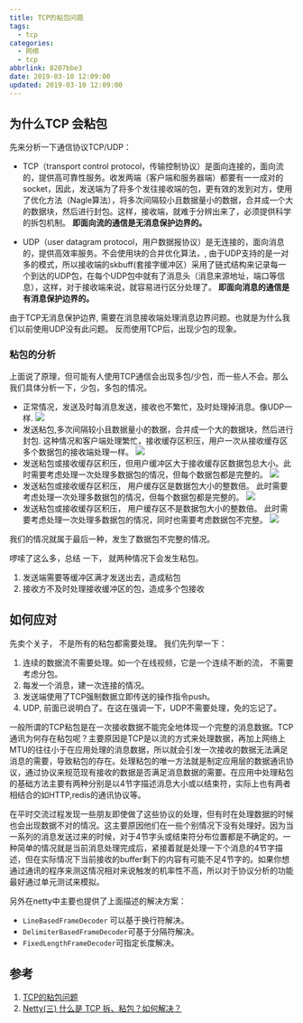 ```yaml
---
title: TCP的粘包问题
tags:
  - tcp
categories:
  - 网络
  - tcp
abbrlink: 8207bbe3
date: 2019-03-10 12:09:00
updated: 2019-03-10 12:09:00
---
```


## 为什么TCP 会粘包

先来分析一下通信协议TCP/UDP：

- TCP（transport control protocol，传输控制协议）是面向连接的，面向流的，提供高可靠性服务。收发两端（客户端和服务器端）都要有一一成对的socket，因此，发送端为了将多个发往接收端的包，更有效的发到对方，使用了优化方法（Nagle算法），将多次间隔较小且数据量小的数据，合并成一个大的数据块，然后进行封包。这样，接收端，就难于分辨出来了，必须提供科学的拆包机制。 **即面向流的通信是无消息保护边界的。**

- UDP（user datagram protocol，用户数据报协议）是无连接的，面向消息的，提供高效率服务。不会使用块的合并优化算法，, 由于UDP支持的是一对多的模式，所以接收端的skbuff(套接字缓冲区）采用了链式结构来记录每一个到达的UDP包，在每个UDP包中就有了消息头（消息来源地址，端口等信息），这样，对于接收端来说，就容易进行区分处理了。 **即面向消息的通信是有消息保护边界的。**

由于TCP无消息保护边界, 需要在消息接收端处理消息边界问题。也就是为什么我们以前使用UDP没有此问题。 反而使用TCP后，出现少包的现象。

<!-- more -->
### 粘包的分析

上面说了原理，但可能有人使用TCP通信会出现多包/少包，而一些人不会。那么我们具体分析一下，少包，多包的情况。

- 正常情况，发送及时每消息发送，接收也不繁忙，及时处理掉消息。像UDP一样.
![](https://cdn.jsdelivr.net/gh/fengxiu/img/pasted-186.png)
- 发送粘包,多次间隔较小且数据量小的数据，合并成一个大的数据块，然后进行封包. 这种情况和客户端处理繁忙，接收缓存区积压，用户一次从接收缓存区多个数据包的接收端处理一样。
![](https://cdn.jsdelivr.net/gh/fengxiu/img/pasted-188.png)
- 发送粘包或接收缓存区积压，但用户缓冲区大于接收缓存区数据包总大小。此时需要考虑处理一次处理多数据包的情况，但每个数据包都是完整的。
![](https://cdn.jsdelivr.net/gh/fengxiu/img/pasted-189.png)
- 发送粘包或接收缓存区积压， 用户缓存区是数据包大小的整数倍。 此时需要考虑处理一次处理多数据包的情况，但每个数据包都是完整的。
![](https://cdn.jsdelivr.net/gh/fengxiu/img/pasted-190.png)
- 发送粘包或接收缓存区积压， 用户缓存区不是数据包大小的整数倍。 此时需要考虑处理一次处理多数据包的情况，同时也需要考虑数据包不完整。
![](https://cdn.jsdelivr.net/gh/fengxiu/img/pasted-191.png)

我们的情况就属于最后一种，发生了数据包不完整的情况。

啰嗦了这么多，总结 一下， 就两种情况下会发生粘包。

1. 发送端需要等缓冲区满才发送出去，造成粘包
2. 接收方不及时处理接收缓冲区的包，造成多个包接收

## 如何应对

先卖个关子， 不是所有的粘包都需要处理。 我们先列举一下：

1. 连续的数据流不需要处理。如一个在线视频，它是一个连续不断的流， 不需要考虑分包。
2. 每发一个消息，建一次连接的情况。
3. 发送端使用了TCP强制数据立即传送的操作指令push。
4. UDP, 前面已说明白了。在这在强调一下，UDP不需要处理，免的忘记了。

一般所谓的TCP粘包是在一次接收数据不能完全地体现一个完整的消息数据。TCP通讯为何存在粘包呢？主要原因是TCP是以流的方式来处理数据，再加上网络上MTU的往往小于在应用处理的消息数据，所以就会引发一次接收的数据无法满足消息的需要，导致粘包的存在。处理粘包的唯一方法就是制定应用层的数据通讯协议，通过协议来规范现有接收的数据是否满足消息数据的需要。在应用中处理粘包的基础方法主要有两种分别是以4节字描述消息大小或以结束符，实际上也有两者相结合的如HTTP,redis的通讯协议等。

在平时交流过程发现一些朋友即使做了这些协议的处理，但有时在处理数据的时候也会出现数据不对的情况。这主要原因他们在一些个别情况下没有处理好。因为当一系列的消息发送过来的时候，对于4节字头或结束符分布位置都是不确定的。一种简单的情况就是当前消息处理完成后，紧接着就是处理一下个消息的4节字描述，但在实际情况下当前接收的buffer剩下的内容有可能不足4节字的。如果你想通过通讯的程序来测这情况相对来说触发的机率性不高，所以对于协议分析的功能最好通过单元测试来模拟。

另外在netty中主要也提供了上面描述的解决方案：

- `LineBasedFrameDecoder` 可以基于换行符解决。
- `DelimiterBasedFrameDecoder`可基于分隔符解决。
- `FixedLengthFrameDecoder`可指定长度解决。

## 参考

1. [TCP的粘包问题](https://blog.csdn.net/zhang2531/article/details/52618804)
2. [Netty(三) 什么是 TCP 拆、粘包？如何解决？](https://juejin.im/post/5b67902f6fb9a04fc67c1a24)